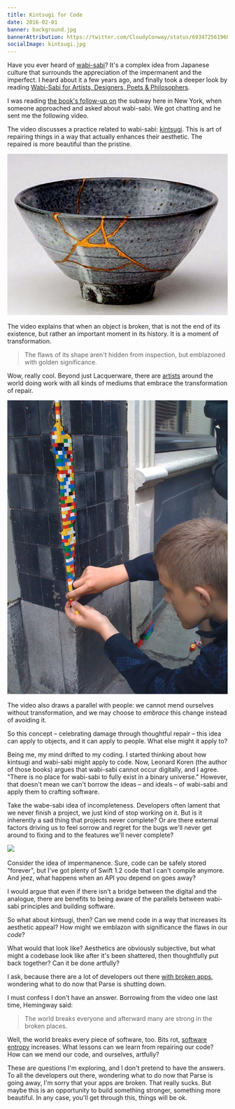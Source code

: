 ```yaml
---
title: Kintsugi for Code
date: 2016-02-01
banner: background.jpg
bannerAttribution: https://twitter.com/CloudyConway/status/693472561968058369
socialImage: kintsugi.jpg
---
```


Have you ever heard of [wabi-sabi](https://en.wikipedia.org/wiki/Wabi-sabi)? It's a complex idea from Japanese culture that surrounds the appreciation of the impermanent and the imperfect. I heard about it a few years ago, and finally took a deeper look by reading [Wabi-Sabi for Artists, Designers, Poets & Philosophers](http://amzn.to/1nymvMd).

I was reading [the book's follow-up on](http://amzn.to/1nH66FX) the subway here in New York, when someone approached and asked about wabi-sabi. We got chatting and he sent me the following video.

<YouTube videoID="lT55_u8URU0" />

The video discusses a practice related to wabi-sabi: [kintsugi](https://en.wikipedia.org/wiki/Kintsugi). This is art of repairing things in a way that actually enhances their aesthetic. The repaired is more beautiful than the pristine.

<Wide>

[![](kintsugi.jpg)](http://1000daysofinspiration.co/2015/07/20/day-761kintsugi/)

</Wide>

The video explains that when an object is broken, that is not the end of its existence, but rather an important moment in its history. It is a moment of transformation.

> The flaws of its shape aren't hidden from inspection, but emblazoned with golden significance.

Wow, really cool. Beyond just Lacquerware, there are [artists](http://www.wired.co.uk/magazine/archive/2010/08/play/lego-patching-up-a-wall-near-you) around the world doing work with all kinds of mediums that embrace the transformation of repair.

<Narrow>

[![](repair.jpg)](https://commons.wikimedia.org/wiki/File:LEGO_Repair_-_Arne_Hendriks.jpg)

</Narrow>

The video also draws a parallel with people: we cannot mend ourselves without transformation, and we may choose to _embrace_ this change instead of avoiding it.

So this concept – celebrating damage through thoughtful repair – this idea can apply to objects, and it can apply to people. What else might it apply to?

Being me, my mind drifted to my coding. I started thinking about how kintsugi and wabi-sabi might apply to code. Now, Leonard Koren (the author of those books) argues that wabi-sabi cannot occur digitally, and I agree. "There is no place for wabi-sabi to fully exist in a binary universe." However, that doesn't mean we can't borrow the ideas – and ideals – of wabi-sabi and apply them to crafting software.

Take the wabe-sabi idea of incompleteness. Developers often lament that we never finish a project, we just kind of stop working on it. But is it inherently a sad thing that projects never complete? Or are there external factors driving us to feel sorrow and regret for the bugs we'll never get around to fixing and to the features we'll never complete?

[![](https://www.commitstrip.com/wp-content/uploads/2014/11/Strip-Side-project-650-finalenglish.jpg)](https://www.commitstrip.com/en/2014/11/25/west-side-project-story/)

Consider the idea of impermanence. Sure, code can be safely stored "forever", but I've got plenty of Swift 1.2 code that I can't compile anymore. And jeez, what happens when an API you depend on goes away?

I would argue that even if there isn't a bridge between the digital and the analogue, there are benefits to being aware of the parallels between wabi-sabi principles and building software.

So what about kintsugi, then? Can we mend code in a way that increases its aesthetic appeal? How might we emblazon with significance the flaws in our _code_?

What would that look like? Aesthetics are obviously subjective, but what might a codebase look like after it's been shattered, then thoughtfully put back together? Can it be done artfully?

I ask, because there are a lot of developers out there [with broken apps](http://blog.parse.com/announcements/moving-on/), wondering what to do now that Parse is shutting down.

I must confess I don't have an answer. Borrowing from the video one last time, Hemingway said:

> The world breaks everyone and afterward many are strong in the broken places.

Well, the world breaks every piece of software, too. Bits rot, [software entropy](https://en.wikipedia.org/wiki/Software_entropy) increases. What lessons can we learn from repairing our code? How can we mend our code, and ourselves, artfully?

These are questions I'm exploring, and I don't pretend to have the answers. To all the developers out there, wondering what to do now that Parse is going away, I'm sorry that your apps are broken. That really sucks. But maybe this is an opportunity to build something stronger, something more beautiful. In any case, you'll get through this, things will be ok.
